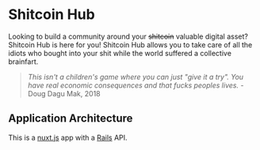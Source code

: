 # Shitcoin Hub

Looking to build a community around your ~~shitcoin~~ valuable digital asset? Shitcoin Hub is here for you! Shitcoin Hub allows you to take care of all the idiots who bought into your shit while the world suffered a collective brainfart. 

> _This isn't a children's game where you can just "give it a try". You have real economic consequences and that fucks peoples lives._ - Doug Dagu Mak, 2018

## Application Architecture

This is a [nuxt.js](https://nuxtjs.org) app with a [Rails](http://rubyonrails.org) API.
